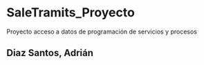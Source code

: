 # SaleTramits_Proyecto
Proyecto acceso a datos de programación de servicios y procesos
## Diaz Santos, Adrián

